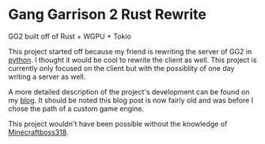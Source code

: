 # Gang Garrison 2 Rust Rewrite

GG2 built off of Rust + WGPU + Tokio

This project started off because my friend is rewriting the server of GG2 in [python](https://github.com/Minecraftboss318/gg2-python-dedicated-server).
I thought it would be cool to rewrite the client as well.
This project is currently only focused on the client but with the possiblity of one day writing a server as well.

A more detailed description of the project's development can be found on my [blog](https://thepinkhacker.com/blog/post/gg2_rust). It should be noted this blog post is now fairly old and was before I chose the path of a custom game engine.

This project wouldn't have been possible without the knowledge of [Minecraftboss318](https://github.com/Minecraftboss318).
